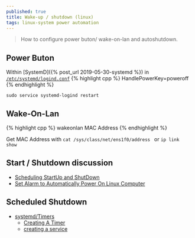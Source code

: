 ```yaml
---
published: true
title: Wake-up / shutdown (linux)
tags: linux-system power automation
---
```

> How to configure power buton/ wake-on-lan and autoshutdown.

## Power Buton
Within [SystemD]({% post_url 2019-05-30-systemd %}) in [`/etc/systemd/logind.conf`](/etc/systemd/logind.conf)
{% highlight cpp %}
HandlePowerKey=poweroff
{% endhighlight %}

`sudo service systemd-logind restart`

## Wake-On-Lan
{% highlight cpp %}
wakeonlan MAC Address
{% endhighlight %}

Get MAC Address with `cat /sys/class/net/ens1f0/address ` or `ip link show` 
  
## Start / Shutdown discussion
- [Scheduling StartUp and ShutDown](https://askubuntu.com/questions/83685/scheduling-startup-and-shutdown)
- [Set Alarm to Automatically Power On Linux Computer](https://www.maketecheasier.com/alarm-automatically-power-on-linux/)
  
## Scheduled Shutdown
- [systemd/Timers](https://wiki.archlinux.org/index.php/Systemd/Timers#As_a_cron_replacement)
	- [Creating A Timer](https://linuxhint.com/cron_systemd_timer/)
    - [creating a service](https://linuxhint.com/systemd_unit_file_service/)
